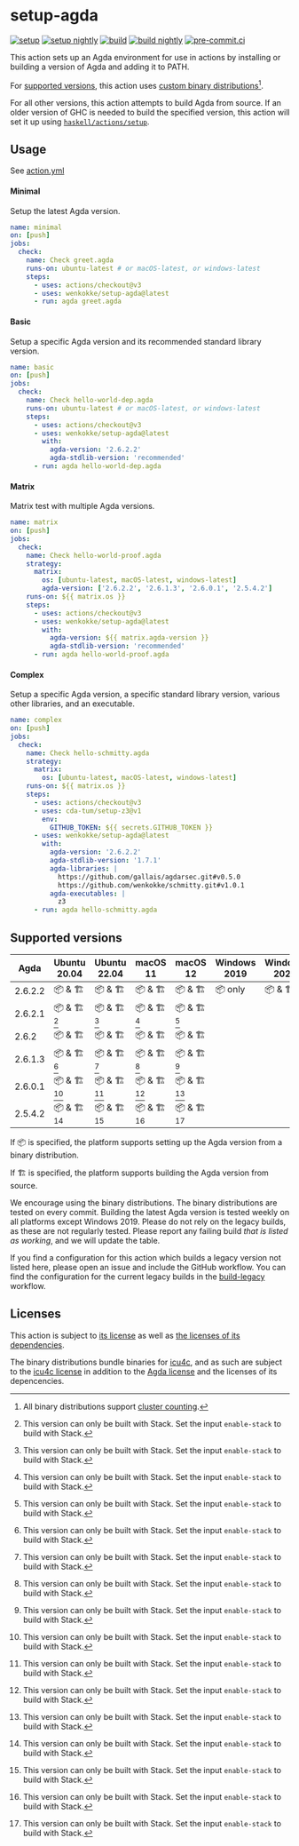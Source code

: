 # setup-agda

[![setup](https://github.com/wenkokke/setup-agda/actions/workflows/setup.yml/badge.svg)](https://github.com/wenkokke/setup-agda/actions/workflows/setup.yml)
[![setup nightly](https://github.com/wenkokke/setup-agda/actions/workflows/setup-nightly.yml/badge.svg)](https://github.com/wenkokke/setup-agda/actions/workflows/setup-nightly.yml)
[![build](https://github.com/wenkokke/setup-agda/actions/workflows/build.yml/badge.svg)](https://github.com/wenkokke/setup-agda/actions/workflows/build.yml)
[![build nightly](https://github.com/wenkokke/setup-agda/actions/workflows/build-nightly.yml/badge.svg)](https://github.com/wenkokke/setup-agda/actions/workflows/build-nightly.yml)
[![pre-commit.ci](https://results.pre-commit.ci/badge/github/wenkokke/setup-agda/main.svg)](https://results.pre-commit.ci/latest/github/wenkokke/setup-agda/main)

This action sets up an Agda environment for use in actions by installing or building a version of Agda and adding it to PATH.

For [supported versions](#supported-versions), this action uses [custom binary distributions][custom binary distributions][^0].

For all other versions, this action attempts to build Agda from source. If an older version of GHC is needed to build the specified version, this action will set it up using [`haskell/actions/setup`].

[^0]: All binary distributions support [cluster counting].

## Usage

See [action.yml](action.yml)

#### Minimal

Setup the latest Agda version.

```yaml
name: minimal
on: [push]
jobs:
  check:
    name: Check greet.agda
    runs-on: ubuntu-latest # or macOS-latest, or windows-latest
    steps:
      - uses: actions/checkout@v3
      - uses: wenkokke/setup-agda@latest
      - run: agda greet.agda
```

#### Basic

Setup a specific Agda version and its recommended standard library version.

```yaml
name: basic
on: [push]
jobs:
  check:
    name: Check hello-world-dep.agda
    runs-on: ubuntu-latest # or macOS-latest, or windows-latest
    steps:
      - uses: actions/checkout@v3
      - uses: wenkokke/setup-agda@latest
        with:
          agda-version: '2.6.2.2'
          agda-stdlib-version: 'recommended'
      - run: agda hello-world-dep.agda
```

#### Matrix 

Matrix test with multiple Agda versions.

```yaml
name: matrix
on: [push]
jobs:
  check:
    name: Check hello-world-proof.agda
    strategy:
      matrix:
        os: [ubuntu-latest, macOS-latest, windows-latest]
        agda-version: ['2.6.2.2', '2.6.1.3', '2.6.0.1', '2.5.4.2']
    runs-on: ${{ matrix.os }}
    steps:
      - uses: actions/checkout@v3
      - uses: wenkokke/setup-agda@latest
        with:
          agda-version: ${{ matrix.agda-version }}
          agda-stdlib-version: 'recommended'
      - run: agda hello-world-proof.agda
```

#### Complex

Setup a specific Agda version, a specific standard library version, various other libraries, and an executable.

```yaml
name: complex
on: [push]
jobs:
  check:
    name: Check hello-schmitty.agda
    strategy:
      matrix:
        os: [ubuntu-latest, macOS-latest, windows-latest]
    runs-on: ${{ matrix.os }}
    steps:
      - uses: actions/checkout@v3
      - uses: cda-tum/setup-z3@v1
        env:
          GITHUB_TOKEN: ${{ secrets.GITHUB_TOKEN }}
      - uses: wenkokke/setup-agda@latest
        with:
          agda-version: '2.6.2.2'
          agda-stdlib-version: '1.7.1'
          agda-libraries: |
            https://github.com/gallais/agdarsec.git#v0.5.0
            https://github.com/wenkokke/schmitty.git#v1.0.1
          agda-executables: |
            z3
      - run: agda hello-schmitty.agda
```

## Supported versions

| Agda    | Ubuntu 20.04 | Ubuntu 22.04 | macOS 11   | macOS 12   | Windows 2019 | Windows 2022 |
| ------- | ------------ | ------------ | ---------- | ---------- | ------------ | ------------ |
| 2.6.2.2 | 📦 & 🏗       | 📦 & 🏗       | 📦 & 🏗     | 📦 & 🏗     | 📦 only      | 📦 & 🏗       |
| 2.6.2.1 | 📦 & 🏗[^1]   | 📦 & 🏗[^1]   | 📦 & 🏗[^1] | 📦 & 🏗[^1] |              |              |
| 2.6.2   | 📦 & 🏗       | 📦 & 🏗       | 📦 & 🏗     | 📦 & 🏗     |              |              |
| 2.6.1.3 | 📦 & 🏗[^1]   | 📦 & 🏗[^1]   | 📦 & 🏗[^1] | 📦 & 🏗[^1] |              |              |
| 2.6.0.1 | 📦 & 🏗[^1]   | 📦 & 🏗[^1]   | 📦 & 🏗[^1] | 📦 & 🏗[^1] |              |              |
| 2.5.4.2 | 📦 & 🏗[^1]   | 📦 & 🏗[^1]   | 📦 & 🏗[^1] | 📦 & 🏗[^1] |              |              |

If 📦 is specified, the platform supports setting up the Agda version from a binary distribution.

If 🏗 is specified, the platform supports building the Agda version from source.

We encourage using the binary distributions. The binary distributions are tested on every commit. Building the latest Agda version is tested weekly on all platforms except Windows 2019. Please do not rely on the legacy builds, as these are not regularly tested. Please report any failing build _that is listed as working_, and we will update the table.

If you find a configuration for this action which builds a legacy version not listed here, please open an issue and include the GitHub workflow. You can find the configuration for the current legacy builds in the [build-legacy] workflow.

[^1]: This version can only be built with Stack. Set the input `enable-stack` to build with Stack.

## Licenses

This action is subject to [its license] as well as [the licenses of its dependencies].

The binary distributions bundle binaries for [icu4c], and as such are subject to the [icu4c license] in addition to the [Agda license] and the licenses of its depencencies.

[custom binary distributions]: https://github.com/wenkokke/setup-agda/releases/tag/latest
[cluster counting]: https://agda.readthedocs.io/en/latest/tools/generating-latex.html#counting-extended-grapheme-clusters
[`haskell/actions/setup`]: https://github.com/haskell/actions/tree/main/setup#readme
[build-legacy]: .github/workflows/build-legacy.yml
[icu4c]: https://unicode-org.github.io/icu/userguide/icu4c
[icu4c license]: https://github.com/unicode-org/icu/blob/main/icu4c/LICENSE
[agda license]: https://github.com/agda/agda/blob/master/LICENSE
[its license]: https://github.com/wenkokke/setup-agda/blob/main/LICENSE
[the licenses of its dependencies]: https://github.com/wenkokke/setup-agda/blob/main/dist/licenses.txt
